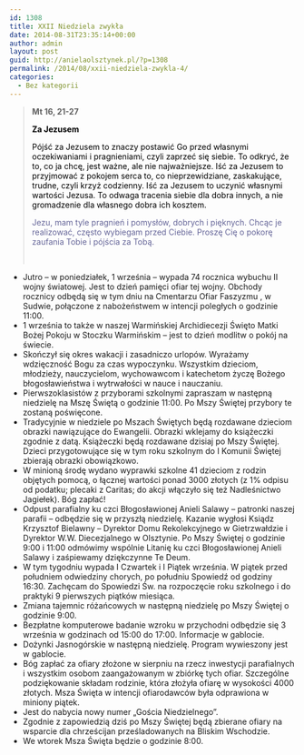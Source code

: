 ```yaml
---
id: 1308
title: XXII Niedziela zwykła
date: 2014-08-31T23:35:14+00:00
author: admin
layout: post
guid: http://anielaolsztynek.pl/?p=1308
permalink: /2014/08/xxii-niedziela-zwykla-4/
categories:
  - Bez kategorii
---
```

> **Mt 16, 21-27**
> 
> <span style="color: #000000;"><strong>Za Jezusem</strong></span>
> 
> <span style="color: #000000;">Pójść za Jezusem to znaczy postawić Go przed własnymi oczekiwaniami i pragnieniami, czyli zaprzeć się siebie. To odkryć, że to, co ja chcę, jest ważne, ale nie najważniejsze. Iść za Jezusem to przyjmować z pokojem serca to, co nieprzewidziane, zaskakujące, trudne, czyli krzyż codzienny. Iść za Jezusem to uczynić własnymi wartości Jezusa. To odwaga tracenia siebie dla dobra innych, a nie gromadzenie dla własnego dobra ich kosztem.</span>
> 
> <span style="color: #666699;">Jezu, mam tyle pragnień i pomysłów, dobrych i pięknych. Chcąc je realizować, często wybiegam przed Ciebie. Proszę Cię o pokorę zaufania Tobie i pójścia za Tobą.</span>
> 
> <span style="color: #666699;"><br /> </span>

  * Jutro &#8211; w poniedziałek, 1 września &#8211; wypada 74 rocznica wybuchu II wojny światowej. Jest to dzień pamięci ofiar tej wojny. Obchody rocznicy odbędą się w tym dniu na Cmentarzu Ofiar Faszyzmu , w Sudwie, połączone z nabożeństwem w intencji poległych o godzinie 11:00.
  * 1 września to także w naszej Warmińskiej Archidiecezji Święto Matki Bożej Pokoju w Stoczku Warmińskim &#8211; jest to dzień modlitw o pokój na świecie.
  * Skończył się okres wakacji i zasadniczo urlopów. Wyrażamy wdzięczność Bogu za czas wypoczynku. Wszystkim dzieciom, młodzieży, nauczycielom, wychowawcom i katechetom życzę Bożego błogosławieństwa i wytrwałości w nauce i nauczaniu.
  * Pierwszoklasistów z przyborami szkolnymi zapraszam w następną niedzielę na Mszę Świętą o godzinie 11:00. Po Mszy Świętej przybory te zostaną poświęcone.
  * Tradycyjnie w niedziele po Mszach Świętych będą rozdawane dzieciom obrazki nawiązujące do Ewangelii. Obrazki wklejamy do książeczki zgodnie z datą. Książeczki będą rozdawane dzisiaj po Mszy Świętej. Dzieci przygotowujące się w tym roku szkolnym do I Komunii Świętej zbierają obrazki obowiązkowo.
  * W minioną środę wydano wyprawki szkolne 41 dzieciom z rodzin objętych pomocą, o łącznej wartości ponad 3000 złotych (z 1% odpisu od podatku; plecaki z Caritas; do akcji włączyło się też Nadleśnictwo Jagiełek). Bóg zapłać!
  * Odpust parafialny ku czci Błogosławionej Anieli Salawy &#8211; patronki naszej parafii &#8211; odbędzie się w przyszłą niedzielę. Kazanie wygłosi Ksiądz Krzysztof Bielawny &#8211; Dyrektor Domu Rekolekcyjnego w Gietrzwałdzie i Dyrektor W.W. Diecezjalnego w Olsztynie. Po Mszy Świętej o godzinie 9:00 i 11:00 odmówimy wspólnie Litanię ku czci Błogosławionej Anieli Salawy i zaśpiewamy dziękczynne Te Deum.
  * W tym tygodniu wypada I Czwartek i I Piątek września. W piątek przed południem odwiedziny chorych, po południu Spowiedź od godziny 16:30. Zachęcam do Spowiedzi Św. na rozpoczęcie roku szkolnego i do praktyki 9 pierwszych piątków miesiąca.
  * Zmiana tajemnic różańcowych w następną niedzielę po Mszy Świętej o godzinie 9:00.
  * Bezpłatne komputerowe badanie wzroku w przychodni odbędzie się 3 września w godzinach od 15:00 do 17:00. Informacje w gablocie.
  * Dożynki Jasnogórskie w następną niedzielę. Program wywieszony jest w gablocie.
  * Bóg zapłać za ofiary złożone w sierpniu na rzecz inwestycji parafialnych i wszystkim osobom zaangażowanym w zbiórkę tych ofiar. Szczególne podziękowanie składam rodzinie, która złożyła ofiarę w wysokości 4000 złotych. Msza Święta w intencji ofiarodawców była odprawiona w miniony piątek.
  * Jest do nabycia nowy numer &#8222;Gościa Niedzielnego&#8221;.
  * Zgodnie z zapowiedzią dziś po Mszy Świętej będą zbierane ofiary na wsparcie dla chrześcijan prześladowanych na Bliskim Wschodzie.
  * We wtorek Msza Święta będzie o godzinie 8:00.